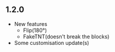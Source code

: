 ## 1.2.0
* New features
   * Flip(180°)
   * FakeTNT(doesn't break the blocks)
* Some customisation update(s)
